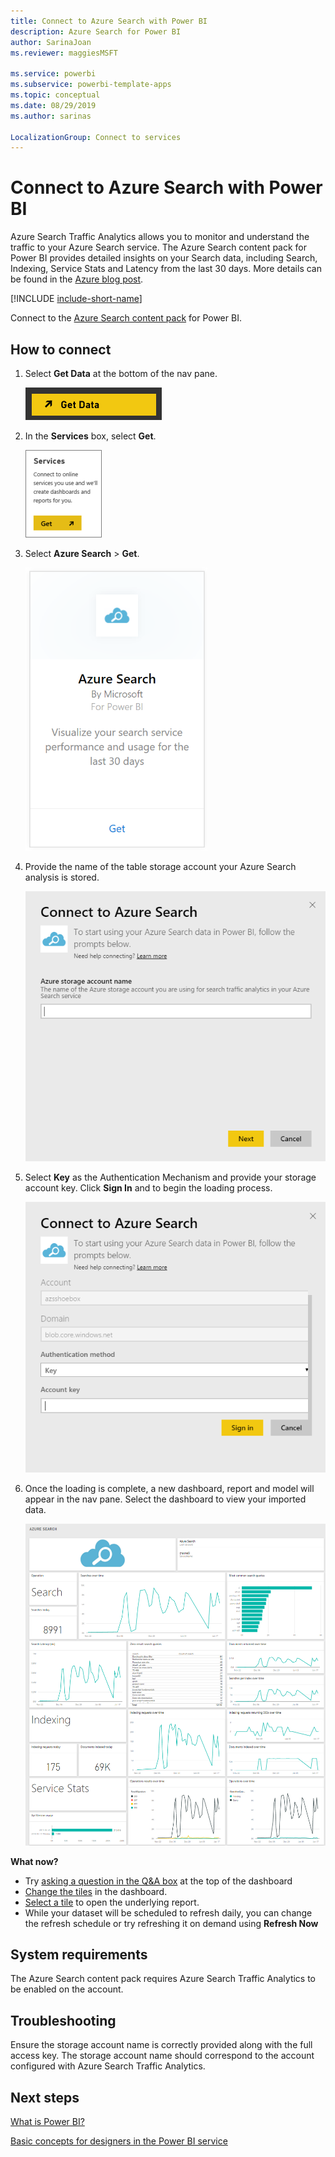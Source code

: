 ```yaml
---
title: Connect to Azure Search with Power BI
description: Azure Search for Power BI
author: SarinaJoan
ms.reviewer: maggiesMSFT

ms.service: powerbi
ms.subservice: powerbi-template-apps
ms.topic: conceptual
ms.date: 08/29/2019
ms.author: sarinas

LocalizationGroup: Connect to services
---
```

# Connect to Azure Search with Power BI
Azure Search Traffic Analytics allows you to monitor and understand the traffic to your Azure Search service. The Azure Search content pack for Power BI provides detailed insights on your Search data, including Search, Indexing, Service Stats and Latency from the last 30 days. More details can be found in the [Azure blog post](https://azure.microsoft.com/blog/analyzing-your-azure-search-traffic/).

[!INCLUDE [include-short-name](../includes/service-deprecate-content-packs.md)]

Connect to the [Azure Search content pack](https://app.powerbi.com/getdata/services/azure-search) for Power BI.

## How to connect
1. Select **Get Data** at the bottom of the nav pane.
   
   ![](media/service-connect-to-azure-search/pbi_getdata.png) 
2. In the **Services** box, select **Get**.
   
   ![](media/service-connect-to-azure-search/pbi_getservices.png) 
3. Select **Azure Search** \> **Get**.
   
   ![](media/service-connect-to-azure-search/azuresearch.png)
4. Provide the name of the table storage account your Azure Search analysis is stored.
   
   ![](media/service-connect-to-azure-search/params.png)
5. Select **Key** as the Authentication Mechanism and provide your storage account key. Click **Sign In** and to begin the loading process.
   
   ![](media/service-connect-to-azure-search/creds.png)
6. Once the loading is complete, a new dashboard, report and model will appear in the nav pane. Select the dashboard to view your imported data.
   
    ![](media/service-connect-to-azure-search/dashboard2.png)

**What now?**

* Try [asking a question in the Q&A box](../consumer/end-user-q-and-a.md) at the top of the dashboard
* [Change the tiles](../create-reports/service-dashboard-edit-tile.md) in the dashboard.
* [Select a tile](../consumer/end-user-tiles.md) to open the underlying report.
* While your dataset will be scheduled to refresh daily, you can change the refresh schedule or try refreshing it on demand using **Refresh Now**

## System requirements
The Azure Search content pack requires Azure Search Traffic Analytics to be enabled on the account.

## Troubleshooting
Ensure the storage account name is correctly provided along with the full access key. The storage account name should correspond to the account configured with Azure Search Traffic Analytics.

## Next steps
[What is Power BI?](../fundamentals/power-bi-overview.md)

[Basic concepts for designers in the Power BI service](../fundamentals/service-basic-concepts.md)
